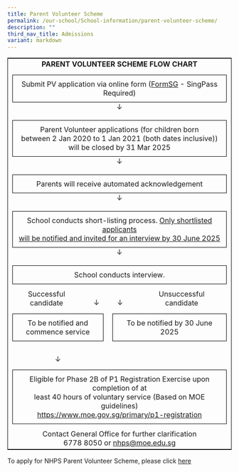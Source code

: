 ```yaml
---
title: Parent Volunteer Scheme
permalink: /our-school/School-information/parent-volunteer-scheme/
description: ""
third_nav_title: Admissions
variant: markdown
---
```

<table style="width: 100%; border: 1px solid black;" class="ives_tab_kosong">
<tbody>
<tr>
<td colspan="4" style="text-align: center;"><strong>PARENT VOLUNTEER SCHEME FLOW CHART</strong>
</td>
</tr>
<tr>
<td colspan="4" style="text-align: center; padding: 10px;">
<div style="border: 1px solid black; padding: 10px; text-align: center;">
Submit PV application via online form (<a href="https://go.gov.sg/nhps-pv" target="_blank">FormSG</a>&nbsp;- SingPass Required)<br>
</div>
↓
</td>  
</tr>
<tr>
<td colspan="4" style="text-align: center; padding: 10px;">
<div style="border: 1px solid black; padding: 10px; text-align: center;">
Parent Volunteer applications (for children born<br> between 2 Jan 2020 to 1 Jan 2021 (both dates inclusive)) will be closed by 31 Mar 2025
</div>
↓
</td>  
</tr>
<tr>
<td colspan="4" style="text-align: center; padding: 10px;">
<div style="border: 1px solid black; padding: 10px; text-align: center;">
Parents will receive automated acknowledgement
</div>
↓
</td>  
</tr>
<tr>
<td colspan="4" style="text-align: center; padding: 10px;">
<div style="border: 1px solid black; padding: 10px; text-align: center;">
School conducts short-listing process. <span style="font-weight: normal;"><u>Only shortlisted applicants<br> will be notified and invited for an interview by 30 June 2025</u></span>
</div>
↓
</td>  
</tr>
<tr>
<td colspan="4" style="text-align: center; padding: 10px;">
<div style="border: 1px solid black; padding: 10px; text-align: center;">
School conducts interview.
</div>
</td>  
</tr>
<tr>
<td style="text-align: center;">
Successful<br> candidate
</td>
<td style="text-align: center; padding-top: 20px;">
↓
</td>
<td style="text-align: center;  padding-top: 20px;">
↓
</td>
<td style="text-align: center;">
Unsuccessful<br> candidate
</td>
</tr>
<tr>
<td colspan="2" style="padding: 10px;">
<div style="border: 1px solid black; padding: 10px; text-align: center;">
To be notified and<br> commence service
</div>
</td>
<td colspan="2" style="padding: 10px;">
<div style="border: 1px solid black; padding: 10px; text-align: center;">
To be notified by 30 June<br> 2025
</div>
</td>
</tr>
<tr>
<td colspan="2" style="text-align: center; padding-top: 20px;">
↓
</td>
<td>
</td>
<td>
</td>
</tr>
<tr>
<td colspan="4" style="padding: 10px;">
<div style="border: 1px solid black; padding: 10px; text-align: center;">
Eligible for Phase 2B of P1 Registration Exercise upon completion of at<br>
least 40 hours of voluntary service (Based on MOE guidelines)<br>
<a href="https://www.moe.gov.sg/primary/p1-registration" target="_blank">https://www.moe.gov.sg/primary/p1-registration</a>
</div>  
</td>
</tr>
<tr>
<td colspan="4" style="text-align: center;">
Contact General Office for further clarification<br>
6778 8050 or <a href="mailto:nhps@moe.edu.sg">nhps@moe.edu.sg</a>
</td> 
</tr>
</tbody>
</table>



To apply for NHPS Parent Volunteer Scheme, please click&nbsp;[here](https://go.gov.sg/nhps-pv)